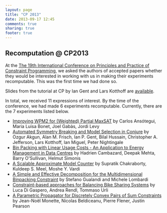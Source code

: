 ```yaml
---
layout: page
title: "CP 2013"
date: 2013-09-17 12:45
comments: true
sharing: true
footer: true
---
```


## Recomputation @ CP2013 ##

At the [The 19th International Conference on Principles and Practice of Constraint Programming](http://cp2013.a4cp.org/), we asked the authors of accepted papers whether they would be interested in working with us in making their experiments recomputable. This was the first time we had done so.

Slides from the tutorial at CP by Ian Gent and Lars Kotthoff are [available](/papers/CP2013TutorialSlides.pdf).


In total, we received 11 expressions of interest. By the time of the conference,
we had made 6 experiments recomputable. Currently, there are the 7 experiments
listed below.

* [Improving WPM2 for (Weighted) Partial MaxSAT](ABGL.html) by Carlos Ansótegui, Maria Luisa Bonet, Joel Gabàs, Jordi Levy
* [Automated Symmetry Breaking and Model Selection in Conjure](AFGHJKMN.html) by Ozgur Akgun, Alan M. Frisch, Ian P. Gent, Bilal Hussain, Christopher A. Jefferson, Lars Kotthoff, Ian Miguel, Peter Nightingale
* [Bin Packing with Linear Usage Costs - An Application to Energy Management in Data Centres](CMSS.html) by Hadrien Cambazard, Deepak Mehta, Barry O'Sullivan, Helmut Simonis
* [A Scalable Approximate Model Counter](CMV.html) by Supratik Chakraborty, Kuldeep S. Meel, Moshe Y. Vardi
* [A Simple and Effective Decomposition for the Multidimensional Binpacking Constraint](GL.html) by Stefano Gualandi and Michele Lombardi
* [Constraint-based approaches for Balancing Bike Sharing Systems](GRU.html) by Luca Di Gaspero, Andrea Rendl, Tommaso Urli
* [A Parametric Propagator for Discretely Convex Pairs of Sum Constraints](MBFP.html) by Jean-Noël Monette, Nicolas Beldiceanu, Pierre Flener, Justin Pearson

